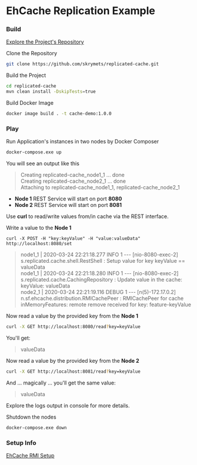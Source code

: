 # EhCache Replication Example

### Build

[Explore the Project's Repository](https://github.com/skrymets/index.html)

Clone the Repository
```bash
git clone https://github.com/skrymets/replicated-cache.git 
```

Build the Project
```bash
cd replicated-cache
mvn clean install -DskipTests=true
```

Build Docker Image
```bash
docker image build . -t cache-demo:1.0.0
```

### Play

Run Application's instances in two nodes by Docker Composer
```bash
docker-compose.exe up
```
You will see an output like this
> Creating replicated-cache_node1_1 ... done  
> Creating replicated-cache_node2_1 ... done  
> Attaching to replicated-cache_node1_1, replicated-cache_node2_1

* **Node 1** REST Service will start on port **8080**
* **Node 2** REST Service will start on port **8081**

Use __curl__ to read/write values from/in cache via the REST interface.

Write a value to the **Node 1**
```bach
curl -X POST -H "key:keyValue" -H "value:valueData" http://localhost:8080/set
```
> node1_1  | 2020-03-24 22:21:18.277  INFO 1 --- [nio-8080-exec-2] s.replicated.cache.shell.RestShell       : Setup value for key keyValue == valueData  
> node1_1  | 2020-03-24 22:21:18.280  INFO 1 --- [nio-8080-exec-2] s.replicated.cache.CachingRepository     : Update value in the cache: keyValue: valueData  
> node2_1  | 2020-03-24 22:21:19.116 DEBUG 1 --- [n(5)-172.17.0.2] n.sf.ehcache.distribution.RMICachePeer   : RMICachePeer for cache inMemoryFeatures: remote remove received for key: feature-keyValue 

Now read a value by the provided key from the **Node 1**
```bash
curl -X GET http://localhost:8080/read?key=keyValue
```

You'll get:
> valueData  

Now read a value by the provided key from the **Node 2**
```bash
curl -X GET http://localhost:8081/read?key=keyValue
```

And ... magically ... you'll get the same value:
> valueData  

Explore the logs output in console for more details.

Shutdown the nodes
```bash
docker-compose.exe down
```

### Setup Info

[EhCache RMI Setup](https://www.ehcache.org/documentation/2.7/replication/rmi-replicated-caching.html)